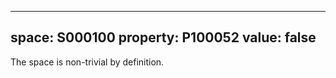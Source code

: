   ---
  space: S000100
  property: P100052
  value: false
  ---
  
  The space is non-trivial by definition.
